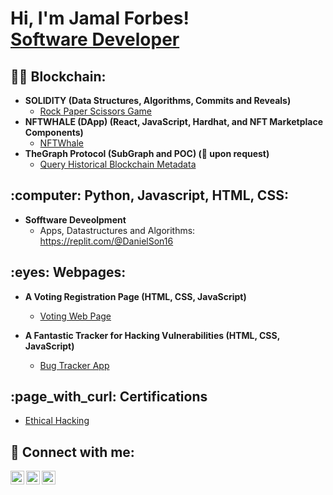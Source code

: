 <h1>Hi, I'm Jamal Forbes! <br/><a href="https://github.com/GNFinder"> Software Developer</a></h1>

<h2>👨‍💻 Blockchain:</h2>

- <b>SOLIDITY (Data Structures, Algorithms, Commits and Reveals)</b>
  - [Rock Paper Scissors Game](https://github.com/GNFinder/RockPaperScissors_DApp)
- <b>NFTWHALE (DApp) (React, JavaScript, Hardhat, and NFT Marketplace Components)</b>
  - [NFTWhale](https://github.com/GNFinder/NFTWHALE)<b><i></b></i>
- <b>TheGraph Protocol (SubGraph and POC) (👀 upon request)</b>
  - [Query Historical Blockchain Metadata](https://github.com/GNFinder/Curve.fi_historic_meta)

<h2>:computer: Python, Javascript, HTML, CSS:</h2>

- <b>Sofftware Deveolpment</b>
  - Apps, Datastructures and Algorithms: https://replit.com/@DanielSon16</b></i> <!--replace '.corn/@DanielSo6' to '.com/@DanielSon16' character before URL for public display-->


<h2> :eyes: Webpages:</h2>

- <b>A Voting Registration Page (HTML, CSS, JavaScript)</b>
  - [Voting Web Page](https://canyouvoteyet.danielson16.repl.co/)<b><i></b></i> <!--replace '.com' to '.co' character before URL for public display-->

- <b>A Fantastic Tracker for Hacking Vulnerabilities (HTML, CSS, JavaScript)</b>
  - [Bug Tracker App](https://beautiful-choux-7378c6.netlify.app/) <!--replace '.com' to '.co' character before URL for public display-->

  
<h2> :page_with_curl: Certifications</h2>

- [Ethical Hacking](https://www.udemy.com/certificate/UC-4879ce8e-a1a2-41a3-a6fc-e17ed314f78f/) <!--replace '.corn' to '.com' character before URL for public display-->


<h2> 🤳 Connect with me:</h2>


[<img align="left" alt="JamalForbes | LinkedIn" width="22px" src="https://cdn.jsdelivr.net/npm/simple-icons@v3/icons/linkedin.svg" />][linkedin]
[<img align="left" alt="JamalForbes | Twitter" width="22px" src="https://cdn.jsdelivr.net/npm/simple-icons@v3/icons/twitter.svg" />][twitter]
[<img align="left" alt="JamalForbes | YouTube" width="22px" src="https://cdn.jsdelivr.net/npm/simple-icons@v3/icons/youtube.svg" />][youtube]

[linkedin]:https://www.linkedin.com/in/jamal-forbes/
[twitter]: https://twitter.com/JamalForbes_
[youtube]: https://www.youtube.com/c/jamalforbes
<!--
